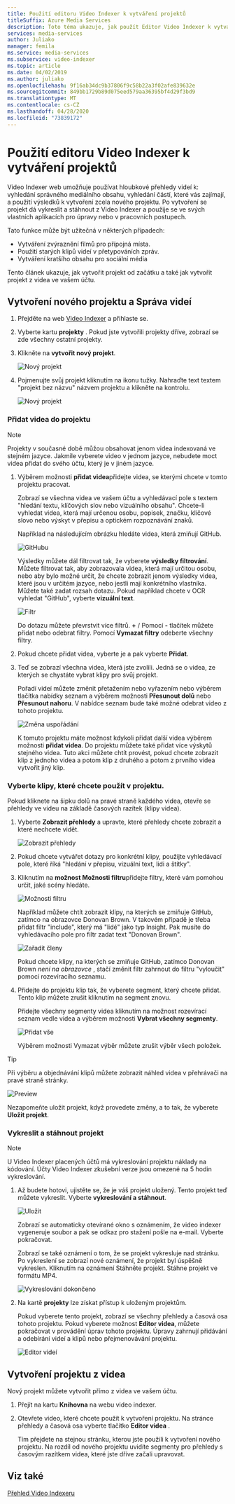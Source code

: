 ```yaml
---
title: Použití editoru Video Indexer k vytváření projektů
titleSuffix: Azure Media Services
description: Toto téma ukazuje, jak použít Editor Video Indexer k vytváření projektů.
services: media-services
author: Juliako
manager: femila
ms.service: media-services
ms.subservice: video-indexer
ms.topic: article
ms.date: 04/02/2019
ms.author: juliako
ms.openlocfilehash: 9f16ab34dc9b37806f9c58b22a3f02afe839632e
ms.sourcegitcommit: 849bb1729b89d075eed579aa36395bf4d29f3bd9
ms.translationtype: MT
ms.contentlocale: cs-CZ
ms.lasthandoff: 04/28/2020
ms.locfileid: "73839172"
---
```

# <a name="use-the-video-indexer-editor-to-create-projects"></a>Použití editoru Video Indexer k vytváření projektů

Video Indexer web umožňuje používat hloubkové přehledy videí k: vyhledání správného mediálního obsahu, vyhledání částí, které vás zajímají, a použití výsledků k vytvoření zcela nového projektu. Po vytvoření se projekt dá vykreslit a stáhnout z Video Indexer a použije se ve svých vlastních aplikacích pro úpravy nebo v pracovních postupech.

Tato funkce může být užitečná v některých případech: 

* Vytváření zvýraznění filmů pro přípojná místa.
* Použití starých klipů videí v přetypováních zpráv.
* Vytváření kratšího obsahu pro sociální média

Tento článek ukazuje, jak vytvořit projekt od začátku a také jak vytvořit projekt z videa ve vašem účtu.

## <a name="create-new-project-and-manage-videos"></a>Vytvoření nového projektu a Správa videí

1. Přejděte na web [Video Indexer](https://www.videoindexer.ai/) a přihlaste se.
1. Vyberte kartu **projekty** . Pokud jste vytvořili projekty dříve, zobrazí se zde všechny ostatní projekty.
1. Klikněte na **vytvořit nový projekt**.  

    ![Nový projekt](./media/video-indexer-view-edit/new-project.png)
1. Pojmenujte svůj projekt kliknutím na ikonu tužky. Nahraďte text textem "projekt bez názvu" názvem projektu a klikněte na kontrolu.

    ![Nový projekt](./media/video-indexer-view-edit/new-project3.png)
    
### <a name="add-videos-to-the-project"></a>Přidat videa do projektu

> [!NOTE]
> Projekty v současné době můžou obsahovat jenom videa indexovaná ve stejném jazyce. Jakmile vyberete video v jednom jazyce, nebudete moct videa přidat do svého účtu, který je v jiném jazyce.

1. Výběrem možnosti **přidat videa**přidejte videa, se kterými chcete v tomto projektu pracovat.

    Zobrazí se všechna videa ve vašem účtu a vyhledávací pole s textem "hledání textu, klíčových slov nebo vizuálního obsahu". Chcete-li vyhledat videa, která mají určenou osobu, popisek, značku, klíčové slovo nebo výskyt v přepisu a optickém rozpoznávání znaků.
    
    Například na následujícím obrázku hledáte videa, která zmiňují GitHub.
    
    ![GitHubu](./media/video-indexer-view-edit/github.png)

    Výsledky můžete dál filtrovat tak, že vyberete **výsledky filtrování**. Můžete filtrovat tak, aby zobrazovala videa, která mají určitou osobu, nebo aby bylo možné určit, že chcete zobrazit jenom výsledky videa, které jsou v určitém jazyce, nebo jestli mají konkrétního vlastníka. <br/> Můžete také zadat rozsah dotazu. Pokud například chcete v OCR vyhledat "GitHub", vyberte **vizuální text**.

    ![Filtr](./media/video-indexer-view-edit/visual-text.png)

    Do dotazu můžete převrstvit více filtrů. **+** / Pomocí **-** tlačítek můžete přidat nebo odebrat filtry. Pomocí **Vymazat filtry** odeberte všechny filtry.
1. Pokud chcete přidat videa, vyberte je a pak vyberte **Přidat**.
1. Teď se zobrazí všechna videa, která jste zvolili. Jedná se o videa, ze kterých se chystáte vybrat klipy pro svůj projekt.

    Pořadí videí můžete změnit přetažením nebo vyřazením nebo výběrem tlačítka nabídky seznam a výběrem možnosti **Přesunout dolů** nebo **Přesunout nahoru**. V nabídce seznam bude také možné odebrat video z tohoto projektu. 

    ![Změna uspořádání](./media/video-indexer-view-edit/rearrange.png)
    
    K tomuto projektu máte možnost kdykoli přidat další videa výběrem možnosti **přidat videa**. Do projektu můžete také přidat více výskytů stejného videa. Tuto akci můžete chtít provést, pokud chcete zobrazit klip z jednoho videa a potom klip z druhého a potom z prvního videa vytvořit jiný klip. 

### <a name="select-clips-to-use-in-your-project"></a>Vyberte klipy, které chcete použít v projektu.

Pokud kliknete na šipku dolů na pravé straně každého videa, otevře se přehledy ve videu na základě časových razítek (klipy videa). 

1. Vyberte **Zobrazit přehledy** a upravte, které přehledy chcete zobrazit a které nechcete vidět. 

    ![Zobrazit přehledy](./media/video-indexer-view-edit/insights.png)
1. Pokud chcete vytvářet dotazy pro konkrétní klipy, použijte vyhledávací pole, které říká "hledání v přepisu, vizuální text, lidi a štítky".
1. Kliknutím na **možnost Možnosti filtru**přidejte filtry, které vám pomohou určit, jaké scény hledáte.

    ![Možnosti filtru](./media/video-indexer-view-edit/filter-options.png)

    Například můžete chtít zobrazit klipy, na kterých se zmiňuje GitHub, zatímco na obrazovce Donovan Brown. V takovém případě je třeba přidat filtr "include", který má "lidé" jako typ Insight. Pak musíte do vyhledávacího pole pro filtr zadat text "Donovan Brown".
    
    ![Zařadit členy](./media/video-indexer-view-edit/include.png)
    
    Pokud chcete klipy, na kterých se zmiňuje GitHub, zatímco Donovan Brown _není na obrazovce_ , stačí změnit filtr zahrnout do filtru "vyloučit" pomocí rozevíracího seznamu. 

1. Přidejte do projektu klip tak, že vyberete segment, který chcete přidat. Tento klip můžete zrušit kliknutím na segment znovu.
    
    Přidejte všechny segmenty videa kliknutím na možnost rozevírací seznam vedle videa a výběrem možnosti **Vybrat všechny segmenty**. 

    ![Přidat vše](./media/video-indexer-view-edit/add-all.png)

    Výběrem možnosti Vymazat výběr můžete zrušit výběr všech položek.

> [!TIP]
> Při výběru a objednávání klipů můžete zobrazit náhled videa v přehrávači na pravé straně stránky. 

![Preview](./media/video-indexer-view-edit/preview.png)

Nezapomeňte uložit projekt, když provedete změny, a to tak, že vyberete **Uložit projekt**. 

### <a name="render-and-download-the-project"></a>Vykreslit a stáhnout projekt

> [!NOTE]
> U Video Indexer placených účtů má vykreslování projektu náklady na kódování. Účty Video Indexer zkušební verze jsou omezené na 5 hodin vykreslování.

1. Až budete hotovi, ujistěte se, že je váš projekt uložený. Tento projekt teď můžete vykreslit. Vyberte **vykreslování a stáhnout**. 

    ![Uložit](./media/video-indexer-view-edit/save.png)

    Zobrazí se automaticky otevírané okno s oznámením, že video indexer vygeneruje soubor a pak se odkaz pro stažení pošle na e-mail. Vyberte pokračovat. 
    
    Zobrazí se také oznámení o tom, že se projekt vykresluje nad stránku. Po vykreslení se zobrazí nové oznámení, že projekt byl úspěšně vykreslen. Kliknutím na oznámení Stáhněte projekt. Stáhne projekt ve formátu MP4.

    ![Vykreslování dokončeno](./media/video-indexer-view-edit/rendering-done.png)

1. Na kartě **projekty** lze získat přístup k uloženým projektům. 

    Pokud vyberete tento projekt, zobrazí se všechny přehledy a časová osa tohoto projektu. Pokud vyberete možnost **Editor videa**, můžete pokračovat v provádění úprav tohoto projektu. Úpravy zahrnují přidávání a odebírání videí a klipů nebo přejmenovávání projektu.

    ![Editor videí](./media/video-indexer-view-edit/video-editor.png)
     
## <a name="create-a-project-from-your-video"></a>Vytvoření projektu z videa

Nový projekt můžete vytvořit přímo z videa ve vašem účtu. 

1. Přejít na kartu **Knihovna** na webu video indexer.
1. Otevřete video, které chcete použít k vytvoření projektu. Na stránce přehledy a časová osa vyberte tlačítko **Editor videa** .

    Tím přejdete na stejnou stránku, kterou jste použili k vytvoření nového projektu. Na rozdíl od nového projektu uvidíte segmenty pro přehledy s časovým razítkem videa, které jste dříve začali upravovat.

## <a name="see-also"></a>Viz také

[Přehled Video Indexeru](video-indexer-overview.md)


